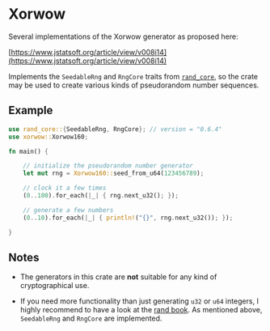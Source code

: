 # Xorwow

Several implementations of the Xorwow generator as proposed here:

[https://www.jstatsoft.org/article/view/v008i14](https://www.jstatsoft.org/article/view/v008i14)

Implements the `SeedableRng` and `RngCore` traits from [`rand_core`](https://docs.rs/rand_core/latest/rand_core/), so the crate may be used to create various kinds of pseudorandom number sequences.

## Example

```rust
use rand_core::{SeedableRng, RngCore}; // version = "0.6.4"
use xorwow::Xorwow160;

fn main() {

    // initialize the pseudorandom number generator
    let mut rng = Xorwow160::seed_from_u64(123456789);

    // clock it a few times
    (0..100).for_each(|_| { rng.next_u32(); });

    // generate a few numbers
    (0..10).for_each(|_| { println!("{}", rng.next_u32()); });

}
```
## Notes

* The generators in this crate are __not__ suitable for any kind of cryptographical use.

* If you need more functionality than just generating `u32` or `u64` integers, I highly recommend to have a look at the [rand book](https://rust-random.github.io/book/). As mentioned above, `SeedableRng` and `RngCore` are implemented.